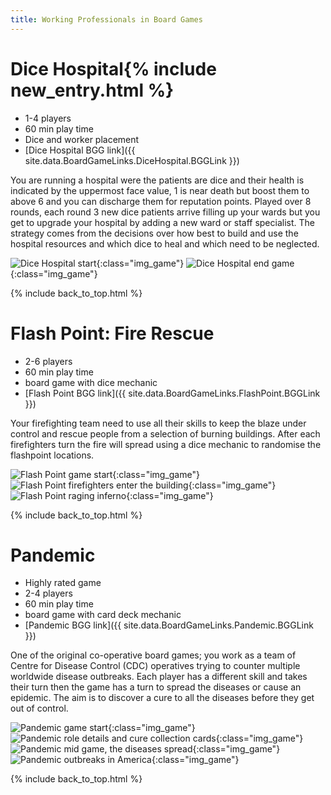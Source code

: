 ```yaml
---
title: Working Professionals in Board Games
---
```


# Dice Hospital{% include new_entry.html %}

* 1-4 players
* 60 min play time
* Dice and worker placement
* [Dice Hospital BGG link]({{ site.data.BoardGameLinks.DiceHospital.BGGLink }})

You are running a hospital were the patients are dice and their health is indicated by the uppermost face value, 1 is near death but boost them to above 6 and you can discharge them for reputation points.
Played over 8 rounds, each round 3 new dice patients arrive filling up your wards but you get to upgrade your hospital by adding a new ward or staff specialist.
The strategy comes from the decisions over how best to build and use the hospital resources and which dice to heal and which need to be neglected.

![Dice Hospital start](/images/boardgames/dicehospital_01.jpg "Dice Hospital start"){:class="img_game"}
![Dice Hospital end game](/images/boardgames/dicehospital_03.jpg "Dice Hospital end game"){:class="img_game"}

{% include back_to_top.html %}

# Flash Point: Fire Rescue

* 2-6 players
* 60 min play time
* board game with dice mechanic
* [Flash Point BGG link]({{ site.data.BoardGameLinks.FlashPoint.BGGLink }})

Your firefighting team need to use all their skills to keep the blaze under control and rescue people from a selection of burning buildings.
After each firefighters turn the fire will spread using a dice mechanic to randomise the flashpoint locations.

![Flash Point game start](/images/boardgames/co-op/flashpoint_02.jpg "Flash Point game start"){:class="img_game"}
![Flash Point firefighters enter the building](/images/boardgames/co-op/flashpoint_03.jpg "Flash Point firefighters enter the building"){:class="img_game"}
![Flash Point raging inferno](/images/boardgames/co-op/flashpoint_04.jpg "Flash Point raging inferno"){:class="img_game"}

{% include back_to_top.html %}

# Pandemic

* Highly rated game
* 2-4 players
* 60 min play time
* board game with card deck mechanic
* [Pandemic BGG link]({{ site.data.BoardGameLinks.Pandemic.BGGLink }})

One of the original co-operative board games; you work as a team of Centre for Disease Control (CDC) operatives trying to counter multiple
worldwide disease outbreaks. Each player has a different skill and takes their turn then the game has a turn to spread the diseases or cause an epidemic.
The aim is to discover a cure to all the diseases before they get out of control.

![Pandemic game start](/images/boardgames/co-op/pandemic_04.jpg "Pandemic game start"){:class="img_game"}
![Pandemic role details and cure collection cards](/images/boardgames/co-op/pandemic_01.jpg "Pandemic role details and cure collection cards"){:class="img_game"}
![Pandemic mid game, the diseases spread](/images/boardgames/co-op/pandemic_09.jpg "Pandemic mid game, the diseases spread"){:class="img_game"}
![Pandemic outbreaks in America](/images/boardgames/co-op/pandemic_10.jpg "Pandemic outbreaks in America"){:class="img_game"}

{% include back_to_top.html %}
